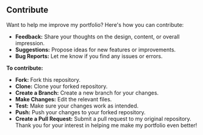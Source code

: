 ## Contribute

Want to help me improve my portfolio? Here's how you can contribute:

- **Feedback:** Share your thoughts on the design, content, or overall impression.
- **Suggestions:** Propose ideas for new features or improvements.
- **Bug Reports:** Let me know if you find any issues or errors.

**To contribute:**

- **Fork:** Fork this repository.
- **Clone:** Clone your forked repository.
- **Create a Branch:** Create a new branch for your changes.
- **Make Changes:** Edit the relevant files.
- **Test:** Make sure your changes work as intended.
- **Push:** Push your changes to your forked repository.
- **Create a Pull Request:** Submit a pull request to my original repository.
  Thank you for your interest in helping me make my portfolio even better!
